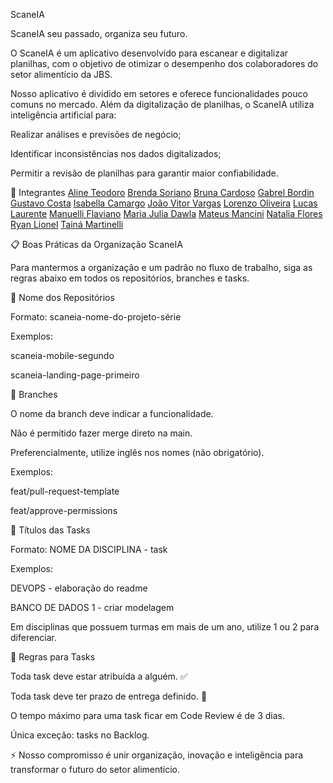 ScaneIA

ScaneIA seu passado, organiza seu futuro.

O ScaneIA é um aplicativo desenvolvido para escanear e digitalizar planilhas, com o objetivo de otimizar o desempenho dos colaboradores do setor alimentício da JBS.

Nosso aplicativo é dividido em setores e oferece funcionalidades pouco comuns no mercado. Além da digitalização de planilhas, o ScaneIA utiliza inteligência artificial para:

Realizar análises e previsões de negócio;

Identificar inconsistências nos dados digitalizados;

Permitir a revisão de planilhas para garantir maior confiabilidade.

👥 Integrantes
[Aline Teodoro](https://github.com/alineteodoro)
[Brenda Soriano](https://github.com/brendasoriano)
[Bruna Cardoso](https://github.com/BrunaCCardoso)
[Gabrel Bordin](https://github.com/gabriel-c-bordin)
[Gustavo Costa](https://github.com/GustavoCostaAM)
[Isabella Camargo](https://github.com/Bellac009)
[João Vitor Vargas](https://github.com/vitororo757)
[Lorenzo Oliveira](https://github.com/LorenzoOliveira-git)
[Lucas Laurente](https://github.com/Laurente64)
[Manuelli Flaviano](https://github.com/manuellifla)
[Maria Julia Dawla](https://github.com/MariaDawla)
[Mateus Mancini](https://github.com/Mateus-MCA)
[Natalia Flores](https://github.com/NataliaFlores05)
[Ryan Lionel](https://github.com/RyanLionel)
[Tainá Martinelli](https://github.com/Taina14m)



📋 Boas Práticas da Organização ScaneIA

Para mantermos a organização e um padrão no fluxo de trabalho, siga as regras abaixo em todos os repositórios, branches e tasks.

📂 Nome dos Repositórios

Formato: scaneia-nome-do-projeto-série

Exemplos:

scaneia-mobile-segundo

scaneia-landing-page-primeiro

🌿 Branches

O nome da branch deve indicar a funcionalidade.

Não é permitido fazer merge direto na main.

Preferencialmente, utilize inglês nos nomes (não obrigatório).

Exemplos:

feat/pull-request-template

feat/approve-permissions

📝 Títulos das Tasks

Formato: NOME DA DISCIPLINA - task

Exemplos:

DEVOPS - elaboração do readme

BANCO DE DADOS 1 - criar modelagem

Em disciplinas que possuem turmas em mais de um ano, utilize 1 ou 2 para diferenciar.

📅 Regras para Tasks

Toda task deve estar atribuída a alguém. ✅

Toda task deve ter prazo de entrega definido. 📆

O tempo máximo para uma task ficar em Code Review é de 3 dias.

Única exceção: tasks no Backlog.

⚡ Nosso compromisso é unir organização, inovação e inteligência para transformar o futuro do setor alimentício.
